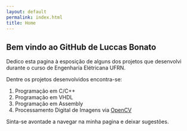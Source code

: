 ```yaml
---
layout: default
permalink: index.html
title: Home
---
```


## Bem vindo ao GitHub de Luccas Bonato

Dedico esta pagina à esposição de alguns dos projetos que desenvolvi durante o curso de Engenharía Elétricana UFRN.

Dentre os projetos desenvolvidos encontra-se:
1. Programação em C/C++
2. Programação em VHDL
3. Programação em Assembly
4. Processamento Digital de Imagens via [OpenCV](https://opencv.org/)

Sinta-se avontade a navegar na minha pagina e deixar sugestões.
